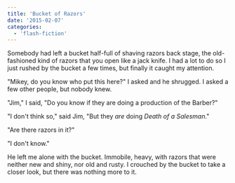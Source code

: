 ```yaml
---
title: 'Bucket of Razors'
date: '2015-02-07'
categories:
  - 'flash-fiction'
---
```


Somebody had left a bucket half-full of shaving razors back stage, the
old-fashioned kind of razors that you open like a jack knife. I had a lot to do
so I just rushed by the bucket a few times, but finally it caught my attention.

<!-- truncate -->

"Mikey, do you know who put this here?" I asked and he shrugged. I asked a few
other people, but nobody knew.

"Jim," I said, "Do you know if they are doing a production of the Barber?"

"I don't think so," said Jim, "But they _are_ doing _Death of a Salesman_."

"Are there razors in it?"

"I don't know."

He left me alone with the bucket. Immobile, heavy, with razors that were neither
new and shiny, nor old and rusty. I crouched by the bucket to take a closer
look, but there was nothing more to it.
